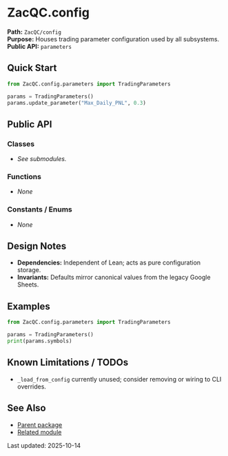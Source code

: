 # ZacQC.config
**Path:** `ZacQC/config`  
**Purpose:** Houses trading parameter configuration used by all subsystems.  
**Public API:** `parameters`

## Quick Start
```python
from ZacQC.config.parameters import TradingParameters

params = TradingParameters()
params.update_parameter("Max_Daily_PNL", 0.3)
```

## Public API
### Classes
- _See submodules._

### Functions
- _None_

### Constants / Enums
- _None_

## Design Notes
- **Dependencies:** Independent of Lean; acts as pure configuration storage.  
- **Invariants:** Defaults mirror canonical values from the legacy Google Sheets.

## Examples
```python
from ZacQC.config.parameters import TradingParameters

params = TradingParameters()
print(params.symbols)
```

## Known Limitations / TODOs
- `_load_from_config` currently unused; consider removing or wiring to CLI overrides.

## See Also
- [Parent package](../modules/ZacQC.md)
- [Related module](../modules/ZacQC.config.parameters.md)

Last updated: 2025-10-14
